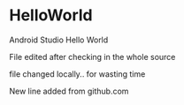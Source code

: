 # HelloWorld
Android Studio Hello World

File edited after checking in the whole source 

file changed locally.. for wasting time

New line added from github.com 



